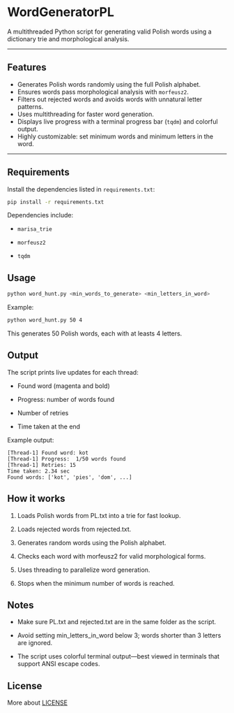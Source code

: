 # WordGeneratorPL

A multithreaded Python script for generating valid Polish words using a dictionary trie and morphological analysis.

---

## Features

- Generates Polish words randomly using the full Polish alphabet.
- Ensures words pass morphological analysis with `morfeusz2`.
- Filters out rejected words and avoids words with unnatural letter patterns.
- Uses multithreading for faster word generation.
- Displays live progress with a terminal progress bar (`tqdm`) and colorful output.
- Highly customizable: set minimum words and minimum letters in the word.

---

## Requirements

Install the dependencies listed in `requirements.txt`:

```bash
pip install -r requirements.txt
```

Dependencies include:

- `marisa_trie`

- `morfeusz2`

- `tqdm`

## Usage
```bash
python word_hunt.py <min_words_to_generate> <min_letters_in_word>
```
Example:
```bash
python word_hunt.py 50 4
```
This generates 50 Polish words, each with at leasts 4 letters.

## Output

The script prints live updates for each thread:

- Found word (magenta and bold)

- Progress: number of words found

- Number of retries

- Time taken at the end

Example output:
```less
[Thread-1] Found word: kot
[Thread-1] Progress:  1/50 words found
[Thread-1] Retries: 15
Time taken: 2.34 sec
Found words: ['kot', 'pies', 'dom', ...]
```

## How it works

1. Loads Polish words from PL.txt into a trie for fast lookup.

2. Loads rejected words from rejected.txt.

3. Generates random words using the Polish alphabet.

4. Checks each word with morfeusz2 for valid morphological forms.

5. Uses threading to parallelize word generation.

6. Stops when the minimum number of words is reached.

## Notes

- Make sure PL.txt and rejected.txt are in the same folder as the script.

- Avoid setting min_letters_in_word below 3; words shorter than 3 letters are ignored.

- The script uses colorful terminal output—best viewed in terminals that support ANSI escape codes.

## License

More about [LICENSE](LICENSE)
